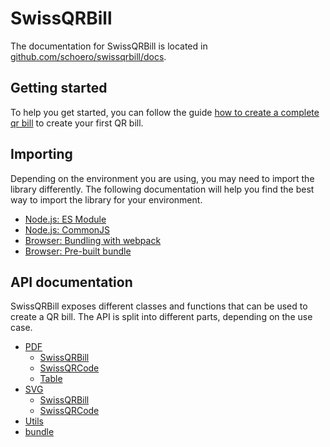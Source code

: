 # SwissQRBill

The documentation for SwissQRBill is located in [github.com/schoero/swissqrbill/docs](https://github.com/schoero/swissqrbill/tree/main/docs).

## Getting started

To help you get started, you can follow the guide [how to create a complete qr bill](./how-to-create-a-complete-qr-bill.md) to create your first QR bill.

## Importing

Depending on the environment you are using, you may need to import the library differently. The following documentation will help you find the best way to import the library for your environment.

- [Node.js: ES Module](./importing.md#nodejs-es-module-import)
- [Node.js: CommonJS](./importing.md#nodejs-commonjs-import)
- [Browser: Bundling with webpack](./importing.md#browser-bundling-with-webpack)
- [Browser: Pre-built bundle](./importing.md#browser-pre-built-bundle)

## API documentation

SwissQRBill exposes different classes and functions that can be used to create a QR bill. The API is split into different parts, depending on the use case.

- [PDF](./pdf/index.md)
  - [SwissQRBill](./pdf/index.md#swissqrbill)
  - [SwissQRCode](./pdf/index.md#swissqrcode)
  - [Table](./pdf/index.md#table)
- [SVG](./svg/index.md)
  - [SwissQRBill](./svg/index.md#swissqrbill)
  - [SwissQRCode](./svg/index.md#swissqrcode)
- [Utils](./utils/utils.md)
- [bundle](./bundle/index.md)
